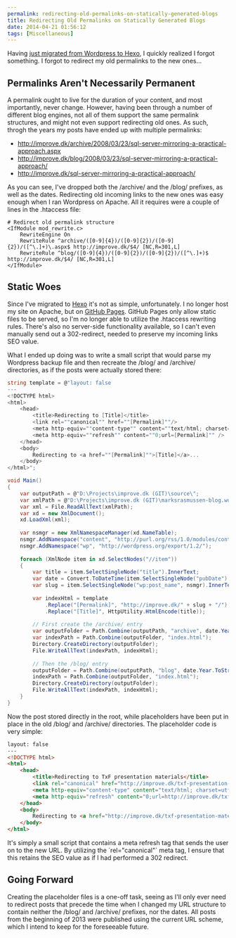 ```yaml
---
permalink: redirecting-old-permalinks-on-statically-generated-blogs
title: Redirecting Old Permalinks on Statically Generated Blogs
date: 2014-04-21 01:56:12
tags: [Miscellaneous]
---
```

Having [just migrated from Wordpress to Hexo](/migrating-from-wordpress-to-hexo/), I quickly realized I forgot something. I forgot to redirect my old permalinks to the new ones...

## Permalinks Aren't Necessarily Permanent
A permalink ought to live for the duration of your content, and most importantly, never change. However, having been through a number of different blog engines, not all of them support the same permalink structures, and might not even support redirecting old ones. As such, throgh the years my posts have ended up with multiple permalinks:

* http://improve.dk/archive/2008/03/23/sql-server-mirroring-a-practical-approach.aspx
* http://improve.dk/blog/2008/03/23/sql-server-mirroring-a-practical-approach/
* http://improve.dk/sql-server-mirroring-a-practical-approach/

As you can see, I've dropped both the /archive/ and the /blog/ prefixes, as well as the dates. Redirecting old incoming links to the new ones was easy enough when I ran Wordpress on Apache. All it requires were a couple of lines in the .htaccess file:

```
# Redirect old permalink structure
<IfModule mod_rewrite.c>
	RewriteEngine On
	RewriteRule ^archive/([0-9]{4})/([0-9]{2})/([0-9]{2})/([^\.]+)\.aspx$ http://improve.dk/$4/ [NC,R=301,L]
	RewriteRule ^blog/([0-9]{4})/([0-9]{2})/([0-9]{2})/([^\.]+)$ http://improve.dk/$4/ [NC,R=301,L]
</IfModule>
```

## Static Woes
Since I've migrated to [Hexo](http://hexo.io) it's not as simple, unfortunately. I no longer host my site on Apache, but on [GitHub Pages](https://pages.github.com/). GitHub Pages only allow static files to be served, so I'm no longer able to utilize the .htaccess rewriting rules. There's also no server-side functionality available, so I can't even manually send out a 302-redirect, needed to preserve my incoming links SEO value.

What I ended up doing was to write a small script that would parse my Wordpress backup file and then recreate the /blog/ and /archive/ directories, as if the posts were actually stored there:

```csharp
string template = @"layout: false
---
<!DOCTYPE html>
<html>
	<head>
		<title>Redirecting to [Title]</title>
  		<link rel=""canonical"" href=""[Permalink]""/>
		<meta http-equiv=""content-type"" content=""text/html; charset=utf-8"" />
		<meta http-equiv=""refresh"" content=""0;url=[Permalink]"" />
	</head>
	<body>
		Redirecting to <a href=""[Permalink]"">[Title]</a>...
	</body>
</html>";

void Main()
{
	var outputPath = @"D:\Projects\improve.dk (GIT)\source\";
	var xmlPath = @"D:\Projects\improve.dk (GIT)\marksrasmussen-blog.wordpress.2014-03-08.xml";
	var xml = File.ReadAllText(xmlPath);
	var xd = new XmlDocument();
	xd.LoadXml(xml);
	
	var nsmgr = new XmlNamespaceManager(xd.NameTable);
	nsmgr.AddNamespace("content", "http://purl.org/rss/1.0/modules/content/");
	nsmgr.AddNamespace("wp", "http://wordpress.org/export/1.2/");
	
	foreach (XmlNode item in xd.SelectNodes("//item"))
	{
		var title = item.SelectSingleNode("title").InnerText;
		var date = Convert.ToDateTime(item.SelectSingleNode("pubDate").InnerText);
		var slug = item.SelectSingleNode("wp:post_name", nsmgr).InnerText;
		
		var indexHtml = template
			.Replace("[Permalink]", "http://improve.dk/" + slug + "/")
			.Replace("[Title]", HttpUtility.HtmlEncode(title));
		
		// First create the /archive/ entry
		var outputFolder = Path.Combine(outputPath, "archive", date.Year.ToString(), date.Month.ToString().PadLeft(2, '0'), date.Day.ToString().PadLeft(2, '0'), slug + ".aspx");
		var indexPath = Path.Combine(outputFolder, "index.html");
		Directory.CreateDirectory(outputFolder);
		File.WriteAllText(indexPath, indexHtml);
		
		// Then the /blog/ entry
		outputFolder = Path.Combine(outputPath, "blog", date.Year.ToString(), date.Month.ToString().PadLeft(2, '0'), date.Day.ToString().PadLeft(2, '0'), slug);
		indexPath = Path.Combine(outputFolder, "index.html");
		Directory.CreateDirectory(outputFolder);
		File.WriteAllText(indexPath, indexHtml);
	}
}
```

Now the post stored directly in the root, while placeholders have been put in place in the old /blog/ and /archive/ directories. The placeholder code is very simple:

```html
layout: false
---
<!DOCTYPE html>
<html>
	<head>
		<title>Redirecting to TxF presentation materials</title>
  		<link rel="canonical" href="http://improve.dk/txf-presentation-materials/"/>
		<meta http-equiv="content-type" content="text/html; charset=utf-8" />
		<meta http-equiv="refresh" content="0;url=http://improve.dk/txf-presentation-materials/" />
	</head>
	<body>
		Redirecting to <a href="http://improve.dk/txf-presentation-materials/">TxF presentation materials</a>...
	</body>
</html>
```

It's simply a small script that contains a meta refresh tag that sends the user on to the new URL. By utilizing the ´rel="canonical"` meta tag, I ensure that this retains the SEO value as if I had performed a 302 redirect.

## Going Forward
Creating the placeholder files is a one-off task, seeing as I'll only ever need to redirect posts that precede the time when I changed my URL structure to contain neither the /blog/ and /archive/ prefixes, nor the dates. All posts from the beginning of 2013 were published using the current URL scheme, which I intend to keep for the foreseeable future.